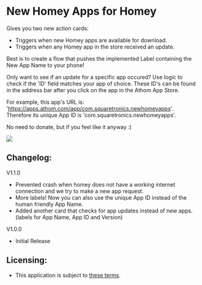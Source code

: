 # New Homey Apps for Homey
Gives you two new action cards:
* Triggers when new Homey apps are available for download.
* Triggers when any Homey app in the store received an update.

Best is to create a flow that pushes the implemented Label containing the New App Name to your phone!

Only want to see if an update for a specific app occured?
Use logic to check if the 'ID' field matches your app of choice.
These ID's can be found in the address bar after you click on the app in the Athom App Store.

For example, this app's URL is:
'https://apps.athom.com/app/com.squaretronics.newhomeyapps'.
Therefore its unique App ID is 'com.squaretronics.newhomeyapps'.

No need to donate, but if you feel like it anyway :)

[![](https://www.paypalobjects.com/en_US/i/btn/btn_donate_LG.gif)](https://www.paypal.me/squaretronics)

## Changelog:
V1.1.0
* Prevented crash when homey does not have a working internet connection and we try to make a new app request.
* More labels! Now you can also use the unique App ID instead of the human friendly App Name.
* Added another card that checks for app updates instead of new apps. (labels for App Name, App ID and Version)

V1.0.0
* Initial Release

## Licensing:
* This application is subject to [these terms](https://raw.githubusercontent.com/squaretronics/com.squaretronics.newhomeyapps/master/LICENCE).
